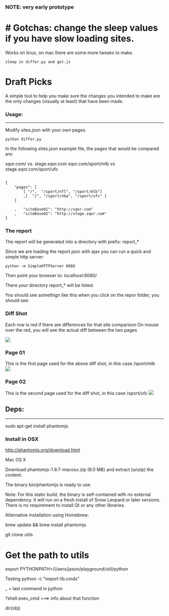 ### NOTE: very early prototype

# # Gotchas: change the sleep values if you have slow loading sites.
Works on linux, on mac there are some more tweaks to make.
```
sleep in differ.py and get.js 
```
# Draft Picks

A simple tool to help you make sure the changes you intended to make are
the only changes (visually at least) that have been made.



### Usage:
-----------------------

Modify sites.json with your own pages.

```
python differ.py
```


In the following sites.json example file, the pages that
would be compared are:

sqor.com/ vs. stage.sqor.com
sqor.com/sport/mlb vs stage.sqor.com/sport/ufc

```

{
    "pages": [
        [ "/",  "/sport/nfl", "/sport/mlb"]
        ,[  "/", "/sport/nba", "/sport/ufc" ]
    ]

    ,   "siteBase01": "http://sqor.com"
    ,   "siteBase02": "http://stage.sqor.com"
}

```


### The report
The report will be generated into a directory with prefix: report_*


Since we are loading the report.json with ajax you can run a quick and simple
http server:

``` 
python -m SimpleHTTPServer 8080
```
Then point your browser to: localhost:8080/

There your directory report_* will be listed.


You should see somethign like this when you click on the repor folder, you
should see:


###  Diff Shot
Each row is red if there are differences for that site comparison
On mouse over the red, you will see the actual diff between the two pages

![](https://raw.github.com/sqor/Draft-Picks/master/diff.png)

### Page 01
This is the first page used for the above diff shot, in this case /sport/mlb  
![](https://raw.github.com/sqor/Draft-Picks/master/page01.png)

### Page 02
This is the second page used for the diff shot, in this case /sport/ufc
![](https://raw.github.com/sqor/Draft-Picks/master/page02.png)

## Deps:
--------------------
sudo apt-get install phantomjs

### Install in OSX

http://phantomjs.org/download.html

Mac OS X

Download phantomjs-1.9.7-macosx.zip (9.0 MB) and extract (unzip) the content.

The binary bin/phantomjs is ready to use.

Note: For this static build, the binary is self-contained with no external dependency. It will run on a fresh install of Snow Leopard or later versions. There is no requirement to install Qt or any other libraries.

Alternative installation using Homebrew:

brew update && brew install phantomjs





git clone utils
# Get the path to utils
export PYTHONPATH=/Users/jason/playground/util/python


Testing
python -c "import lib.cmds"

_ = last command in python

?shell.exec_cmd ===> info about that function


dir(obj)


